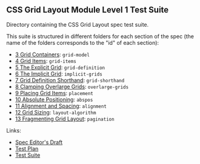 CSS Grid Layout Module Level 1 Test Suite
-----------------------------------------

Directory containing the CSS Grid Layout spec test suite.

This suite is structured in different folders for each section of the spec
(the name of the folders corresponds to the "id" of each section):

* [3 Grid Containers](https://drafts.csswg.org/css-grid-1/#grid-model):
  `grid-model`
* [4 Grid Items](https://drafts.csswg.org/css-grid-1/#grid-items):
  `grid-items`
* [5 The Explicit Grid](https://drafts.csswg.org/css-grid-1/#grid-definition):
  `grid-definition`
* [6 The Implicit Grid](https://drafts.csswg.org/css-grid-1/#implicit-grids):
  `implicit-grids`
* [7 Grid Definition Shorthand](https://drafts.csswg.org/css-grid-1/#grid-shorthand):
  `grid-shorthand`
* [8 Clamping Overlarge Grids](https://drafts.csswg.org/css-grid-1/#overlarge-grids):
  `overlarge-grids`
* [9 Placing Grid Items](https://drafts.csswg.org/css-grid-1/#placement):
  `placement`
* [10 Absolute Positioning](https://drafts.csswg.org/css-grid-1/#abspos):
  `abspos`
* [11 Alignment and Spacing](https://drafts.csswg.org/css-grid-1/#alignment):
  `alignment`
* [12 Grid Sizing](https://drafts.csswg.org/css-grid-1/#layout-algorithm):
  `layout-algorithm`
* [13 Fragmenting Grid Layout](https://drafts.csswg.org/css-grid-1/#pagination):
  `pagination`

Links:

* [Spec Editor's Draft](https://drafts.csswg.org/css-grid-1/)
* [Test Plan](http://test.csswg.org/source/css-grid-1/test-plan/)
* [Test Suite](http://test.csswg.org/suites/css-grid-1_dev/nightly-unstable/)
